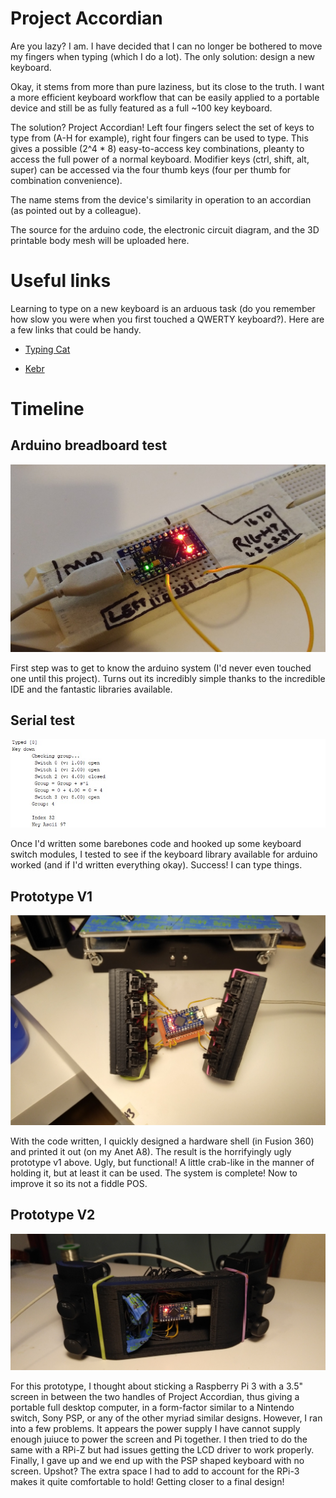 # Project Accordian
Are you lazy? I am. I have decided that I can no longer be bothered to move my fingers when typing (which I do a lot). The only solution: design a new keyboard.

Okay, it stems from more than pure laziness, but its close to the truth. I want a more efficient keyboard workflow that can be easily applied to a portable device and still be as fully featured as a full ~100 key keyboard.

The solution? Project Accordian! Left four fingers select the set of keys to type from (A-H for example), right four fingers can be used to type. This gives a possible (2^4 * 8) easy-to-access key combinations, pleanty to access the full power of a normal keyboard. Modifier keys (ctrl, shift, alt, super) can be accessed via the four thumb keys (four per thumb for combination convenience).

The name stems from the device's similarity in operation to an accordian (as pointed out by a colleague).

The source for the arduino code, the electronic circuit diagram, and the 3D printable body mesh will be uploaded here.

# Useful links

Learning to type on a new keyboard is an arduous task (do you remember how slow you were when you first touched a QWERTY keyboard?). Here are a few links that could be handy.

* [Typing Cat](http://thetypingcat.com/)

* [Kebr](https://www.keybr.com/)

# Timeline

## Arduino breadboard test
![Arudino Test](imgs/1_ard.jpg)

First step was to get to know the arduino system (I'd never even touched one until this project). Turns out its incredibly simple thanks to the incredible IDE and the fantastic libraries available.

## Serial test
![Serial Test](imgs/2_ser.jpg)

Once I'd written some barebones code and hooked up some keyboard switch modules, I tested to see if the keyboard library available for arduino worked (and if I'd written everything okay). Success! I can type things.

## Prototype V1
![Prototype v1 full](imgs/4_pro2.jpg)

With the code written, I quickly designed a hardware shell (in Fusion 360) and printed it out (on my Anet A8). The result is the horrifyingly ugly prototype v1 above. Ugly, but functional! A little crab-like in the manner of holding it, but at least it can be used. The system is complete! Now to improve it so its not a fiddle POS.

## Prototype V2
![Prototype v2](imgs/5_pro3.jpg)

For this prototype, I thought about sticking a Raspberry Pi 3 with a 3.5" screen in between the two handles of Project Accordian, thus giving a portable full desktop computer, in a form-factor similar to a Nintendo switch, Sony PSP, or any of the other myriad similar designs. However, I ran into a few problems. It appears the power supply I have cannot supply enough juiuce to power the screen and Pi together. I then tried to do the same with a RPi-Z but had issues getting the LCD driver to work properly. Finally, I gave up and we end up with the PSP shaped keyboard with no screen. Upshot? The extra space I had to add to account for the RPi-3 makes it quite comfortable to hold! Getting closer to a final design!
